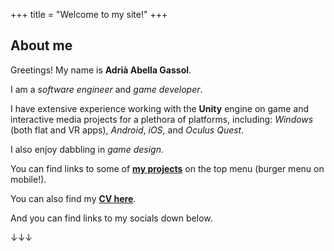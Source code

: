 +++
title = "Welcome to my site!"
+++

## About me

Greetings! My name is **Adrià Abella Gassol**.

I am a *software engineer* and *game developer*.

I have extensive experience working with the **Unity** engine on game and interactive media projects for a plethora of platforms, including: *Windows* (both flat and VR apps), *Android*, *iOS*, and *Oculus Quest*.

I also enjoy dabbling in *game design*.

You can find links to some of [**my projects**](@/projects/_index.md) on the top menu (burger menu on mobile!).

You can also find my [**CV here**](/cv.pdf).

And you can find links to my socials down below.

↓↓↓
